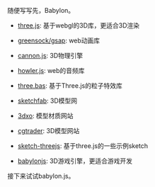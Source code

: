 
随便写写先，Babylon。

- [three.js](https://threejs.org): 基于webgl的3D库，更适合3D渲染
- [greensock/gsap](https://greensock.com/): web动画库
- [cannon.js](https://github.com/schteppe/cannon.js): 3D物理引擎
- [howler.js](https://howlerjs.com/): web的音频库
- [three.bas](https://github.com/zadvorsky/three.bas): 基于Three.js的粒子特效库

- [sketchfab](https://sketchfab.com/): 3D模型网
- [3dxo](https://www.3dxo.com/): 模型材质网站
- [cgtrader](https://www.cgtrader.com/): 3D模型网站

- [sketch-threejs](https://github.com/ykob/sketch-threejs): 基于three.js的一些示例sketch

- [babylonjs](https://www.babylonjs.com/): 3D游戏引擎，更适合游戏开发

接下来试试babylon.js。
